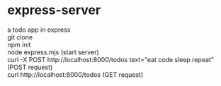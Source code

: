 # express-server
a todo app in express <br>
git clone <br>
npm init <br>
node express.mjs (start server) <br>
curl -X POST http://localhost:8000/todos text="eat code sleep repeat" (POST request)<br>
curl http://localhost:8000/todos (GET request)
